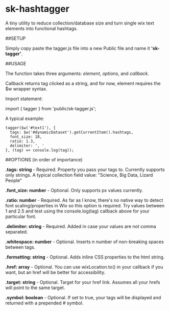 # sk-hashtagger
A tiny utility to reduce collection/database size and turn single wix text elements into functional hashtags.



##SETUP

Simply copy paste the tagger.js file into a new Public file and name it **'sk-tagger'**.



##USAGE

The function takes three arguments: *element*, *options*, and *callback*.

Callback returns tag clicked as a string, and for now, element requires the $w wrapper syntax.


Import statement:

import { tagger } from 'public/sk-tagger.js';


A typical example:

  
    tagger($w('#text1'), {
      tags: $w('#dynamicDataset').getCurrentItem().hashtags,      
      font_size: 18,      
      ratio: 1.3,      
      delimiter: ', '      
    }, (tag) => console.log(tag));



##OPTIONS (in order of importance)


**.tags: string** -
  Required. Property you pass your tags to. Currently supports only strings. A typical collection field value:
  "Science, Big Data, Lizard People"
  

**.font_size: number** -
  Optional. Only supports px values currently.
  
  
**.ratio: number** -
  Required. As far as I know, there's no native way to detect font scaling/properties in Wix so this option is required. Try values between 1 and 2.5 and test using the console.log(tag) callback above for your particular font.
  
  
**.delimiter: string** -
  Required. Added in case your values are not comma separated.
  
  
**.whitespace: number** -
  Optional. Inserts n number of non-breaking spaces between tags.
  
  
**.formatting: string** -
  Optional. Adds inline CSS properties to the html string.
  
  
**.href: array** -
  Optional. You can use wixLocation.to() in your callback if you want, but an href will be better for accessibility.
  
  
**.target: string** -
  Optional. Target for your href link. Assumes all your hrefs will point to the same target.
  
  
**.symbol: boolean** -
  Optional. If set to true, your tags will be displayed and returned with a prepended # symbol.
